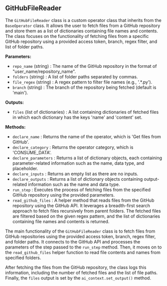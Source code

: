 ## **GitHubFileReader**

The `GitHubFileReader` class is a custom operator class that inherits from the `BaseOperator` class. It allows the user to fetch files from a GitHub repository and store them as a list of dictionaries containing file names and contents. The class focuses on the functionality of fetching files from a specific GitHub repository using a provided access token, branch, regex filter, and list of folder paths.

**Parameters:**

- `repo_name` (string) : The name of the GitHub repository in the format of "user_name/repository_name".
- `folders` (string) : A list of folder paths separated by commas.
- `file_regex` (string) : A regex pattern to filter file names (e.g., '.*\.py').
- `branch` (string) : The branch of the repository being fetched (default is 'main').

**Outputs:**

- `files` (list of dictionaries) : A list containing dictionaries of fetched files in which each dictionary has the keys 'name' and 'content' set.

**Methods:**

- `declare_name` : Returns the name of the operator, which is 'Get files from GitHub'.
- `declare_category` : Returns the operator category, which is 'CONSUME_DATA'.
- `declare_parameters` : Returns a list of dictionary objects, each containing parameter-related information such as the name, data type, and placeholder.
- `declare_inputs` : Returns an empty list as there are no inputs.
- `declare_outputs` : Returns a list of dictionary objects containing output-related information such as the name and data type.
- `run_step` : Executes the process of fetching files from the specified GitHub repository using the provided parameters.
- `read_github_files` : A helper method that reads files from the GitHub repository using the GitHub API. It leverages a breadth-first search approach to fetch files recursively from parent folders. The fetched files are filtered based on the given regex pattern, and the list of dictionaries containing file names and contents is returned.

The main functionality of the `GitHubFileReader` class is to fetch files from GitHub repositories using the provided access token, branch, regex filter, and folder paths. It connects to the GitHub API and processes the parameters of the step passed to the `run_step` method. Then, it moves on to the `read_github_files` helper function to read file contents and names from specified folders.

After fetching the files from the GitHub repository, the class logs this information, including the number of fetched files and the list of file paths. Finally, the `files` output is set by the `ai_context.set_output()` method.